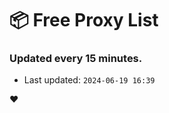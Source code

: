 # :package: Free Proxy List
### Updated every 15 minutes.

- Last updated: `2024-06-19 16:39`

:heart:
